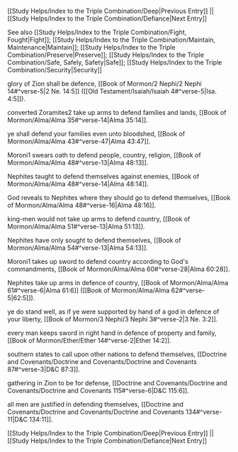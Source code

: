[[Study Helps/Index to the Triple Combination/Deep|Previous Entry]]  ||  [[Study Helps/Index to the Triple Combination/Defiance|Next Entry]]

 See also [[Study Helps/Index to the Triple Combination/Fight, Fought|Fight]]; [[Study Helps/Index to the Triple Combination/Maintain, Maintenance|Maintain]]; [[Study Helps/Index to the Triple Combination/Preserve|Preserve]]; [[Study Helps/Index to the Triple Combination/Safe, Safely, Safety|Safe]]; [[Study Helps/Index to the Triple Combination/Security|Security]]

 glory of Zion shall be defence, [[Book of Mormon/2 Nephi/2 Nephi 14#^verse-5|2 Ne. 14:5]] ([[Old Testament/Isaiah/Isaiah 4#^verse-5|Isa. 4:5]]).

 converted Zoramites2 take up arms to defend families and lands, [[Book of Mormon/Alma/Alma 35#^verse-14|Alma 35:14]].

 ye shall defend your families even unto bloodshed, [[Book of Mormon/Alma/Alma 43#^verse-47|Alma 43:47]].

 Moroni1 swears oath to defend people, country, religion, [[Book of Mormon/Alma/Alma 48#^verse-13|Alma 48:13]].

 Nephites taught to defend themselves against enemies, [[Book of Mormon/Alma/Alma 48#^verse-14|Alma 48:14]].

 God reveals to Nephites where they should go to defend themselves, [[Book of Mormon/Alma/Alma 48#^verse-16|Alma 48:16]].

 king-men would not take up arms to defend country, [[Book of Mormon/Alma/Alma 51#^verse-13|Alma 51:13]].

 Nephites have only sought to defend themselves, [[Book of Mormon/Alma/Alma 54#^verse-13|Alma 54:13]].

 Moroni1 takes up sword to defend country according to God's commandments, [[Book of Mormon/Alma/Alma 60#^verse-28|Alma 60:28]].

 Nephites take up arms in defence of country, [[Book of Mormon/Alma/Alma 61#^verse-6|Alma 61:6]] ([[Book of Mormon/Alma/Alma 62#^verse-5|62:5]]).

 ye do stand well, as if ye were supported by hand of a god in defence of your liberty, [[Book of Mormon/3 Nephi/3 Nephi 3#^verse-2|3 Ne. 3:2]].

 every man keeps sword in right hand in defence of property and family, [[Book of Mormon/Ether/Ether 14#^verse-2|Ether 14:2]].

 southern states to call upon other nations to defend themselves, [[Doctrine and Covenants/Doctrine and Covenants/Doctrine and Covenants 87#^verse-3|D&C 87:3]].

 gathering in Zion to be for defense, [[Doctrine and Covenants/Doctrine and Covenants/Doctrine and Covenants 115#^verse-6|D&C 115:6]].

 all men are justified in defending themselves, [[Doctrine and Covenants/Doctrine and Covenants/Doctrine and Covenants 134#^verse-11|D&C 134:11]].

[[Study Helps/Index to the Triple Combination/Deep|Previous Entry]]  ||  [[Study Helps/Index to the Triple Combination/Defiance|Next Entry]]